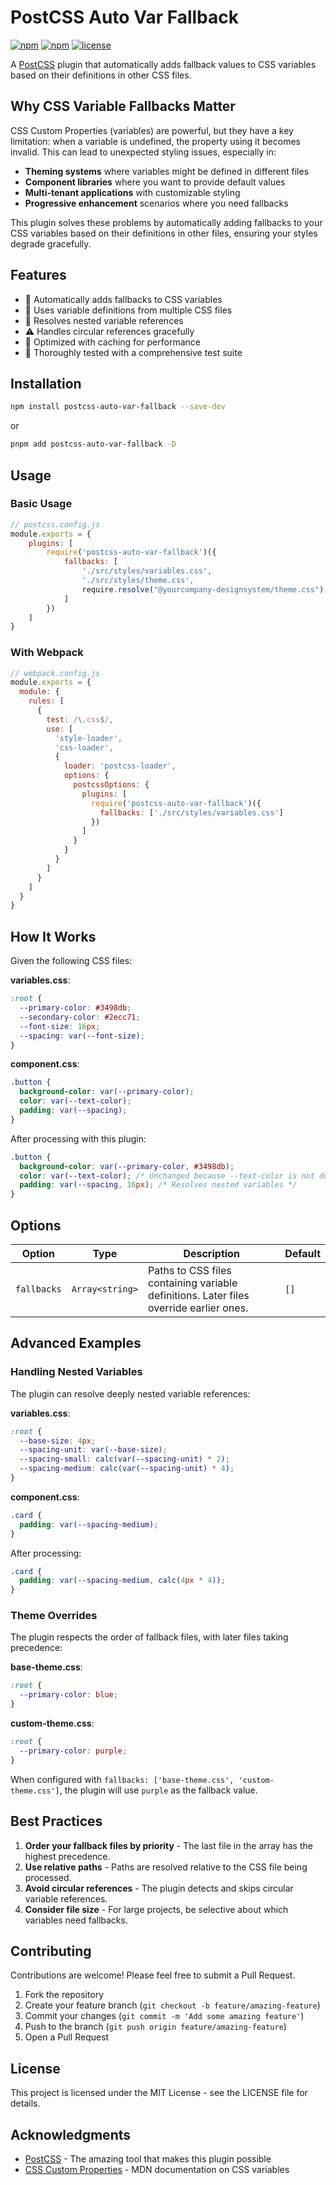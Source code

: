 # PostCSS Auto Var Fallback

[![npm](https://img.shields.io/npm/v/postcss-auto-var-fallback)](https://www.npmjs.com/package/postcss-auto-var-fallback)
[![npm](https://img.shields.io/npm/dw/postcss-auto-var-fallback)](https://www.npmjs.com/package/postcss-auto-var-fallback)
[![license](https://img.shields.io/npm/l/postcss-auto-var-fallback)](https://github.com/Ch-Valentine/postcss-auto-var-fallback/blob/develop/LICENSE)

A [PostCSS](https://github.com/postcss/postcss) plugin that automatically adds fallback values to CSS variables based on their definitions in other CSS files.

## Why CSS Variable Fallbacks Matter

CSS Custom Properties (variables) are powerful, but they have a key limitation: when a variable is undefined, the property using it becomes invalid. This can lead to unexpected styling issues, especially in:

- **Theming systems** where variables might be defined in different files
- **Component libraries** where you want to provide default values
- **Multi-tenant applications** with customizable styling
- **Progressive enhancement** scenarios where you need fallbacks

This plugin solves these problems by automatically adding fallbacks to your CSS variables based on their definitions in other files, ensuring your styles degrade gracefully.

## Features

- 🔄 Automatically adds fallbacks to CSS variables
- 📁 Uses variable definitions from multiple CSS files
- 🔄 Resolves nested variable references
- ⚠️ Handles circular references gracefully
- 🚀 Optimized with caching for performance
- 🧪 Thoroughly tested with a comprehensive test suite

## Installation

```bash
npm install postcss-auto-var-fallback --save-dev
```

or

```bash
pnpm add postcss-auto-var-fallback -D
```

## Usage

### Basic Usage

```js
// postcss.config.js
module.exports = {
    plugins: [
        require('postcss-auto-var-fallback')({
            fallbacks: [
                './src/styles/variables.css',
                './src/styles/theme.css',
                require.resolve("@yourcompany-designsystem/theme.css")
            ]
        })
    ]
}
```

### With Webpack

```js
// webpack.config.js
module.exports = {
  module: {
    rules: [
      {
        test: /\.css$/,
        use: [
          'style-loader',
          'css-loader',
          {
            loader: 'postcss-loader',
            options: {
              postcssOptions: {
                plugins: [
                  require('postcss-auto-var-fallback')({
                    fallbacks: ['./src/styles/variables.css']
                  })
                ]
              }
            }
          }
        ]
      }
    ]
  }
}
```

## How It Works

Given the following CSS files:

**variables.css**:
```css
:root {
  --primary-color: #3498db;
  --secondary-color: #2ecc71;
  --font-size: 16px;
  --spacing: var(--font-size);
}
```

**component.css**:
```css
.button {
  background-color: var(--primary-color);
  color: var(--text-color);
  padding: var(--spacing);
}
```

After processing with this plugin:

```css
.button {
  background-color: var(--primary-color, #3498db);
  color: var(--text-color); /* Unchanged because --text-color is not defined */
  padding: var(--spacing, 16px); /* Resolves nested variables */
}
```

## Options

| Option | Type | Description | Default |
|--------|------|-------------|---------|
| `fallbacks` | `Array<string>` | Paths to CSS files containing variable definitions. Later files override earlier ones. | `[]` |

## Advanced Examples

### Handling Nested Variables

The plugin can resolve deeply nested variable references:

**variables.css**:
```css
:root {
  --base-size: 4px;
  --spacing-unit: var(--base-size);
  --spacing-small: calc(var(--spacing-unit) * 2);
  --spacing-medium: calc(var(--spacing-unit) * 4);
}
```

**component.css**:
```css
.card {
  padding: var(--spacing-medium);
}
```

After processing:

```css
.card {
  padding: var(--spacing-medium, calc(4px * 4));
}
```

### Theme Overrides

The plugin respects the order of fallback files, with later files taking precedence:

**base-theme.css**:
```css
:root {
  --primary-color: blue;
}
```

**custom-theme.css**:
```css
:root {
  --primary-color: purple;
}
```

When configured with `fallbacks: ['base-theme.css', 'custom-theme.css']`, the plugin will use `purple` as the fallback value.

## Best Practices

1. **Order your fallback files by priority** - The last file in the array has the highest precedence.
2. **Use relative paths** - Paths are resolved relative to the CSS file being processed.
3. **Avoid circular references** - The plugin detects and skips circular variable references.
4. **Consider file size** - For large projects, be selective about which variables need fallbacks.

## Contributing

Contributions are welcome! Please feel free to submit a Pull Request.

1. Fork the repository
2. Create your feature branch (`git checkout -b feature/amazing-feature`)
3. Commit your changes (`git commit -m 'Add some amazing feature'`)
4. Push to the branch (`git push origin feature/amazing-feature`)
5. Open a Pull Request

## License

This project is licensed under the MIT License - see the LICENSE file for details.

## Acknowledgments

- [PostCSS](https://github.com/postcss/postcss) - The amazing tool that makes this plugin possible
- [CSS Custom Properties](https://developer.mozilla.org/en-US/docs/Web/CSS/Using_CSS_custom_properties) - MDN documentation on CSS variables

